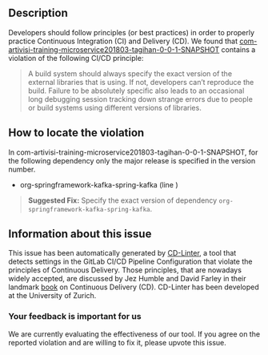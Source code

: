 
## Description
Developers should follow principles (or best practices) in order to properly practice Continuous Integration (CI) and Delivery (CD).
We found that [com-artivisi-training-microservice201803-tagihan-0-0-1-SNAPSHOT](https://gitlab.com/training-microservices-2018-03/tagihan/blob/master/.gitlab-ci.yml) contains a violation of the following CI/CD principle:

> A build system should always specify the exact version of the external libraries that is using.
If not, developers can’t reproduce the build. Failure to be absolutely specific also leads to an occasional long debugging session tracking down strange errors due to people or build systems using different versions of libraries.

## How to locate the violation

In com-artivisi-training-microservice201803-tagihan-0-0-1-SNAPSHOT, for the following dependency only the major release is specified in the version number.

* org-springframework-kafka-spring-kafka (line )

> **Suggested Fix:** Specify the exact version of dependency `org-springframework-kafka-spring-kafka`.

## Information about this issue

This issue has been automatically generated by [CD-Linter](https://gitlab.com/Jancso/configuration-analytics), a tool that detects settings in the GitLab CI/CD Pipeline Configuration that violate the principles of Continuous Delivery. Those principles, that are nowadays widely accepted, are discussed by Jez Humble and David Farley in their landmark [book](https://www.oreilly.com/library/view/continuous-delivery-reliable/9780321670250/) on Continuous Delivery (CD). CD-Linter has been developed at the University of Zurich.

### Your feedback is important for us
We are currently evaluating the effectiveness of our tool. If you agree on the reported violation and are willing to fix it, please upvote this issue.